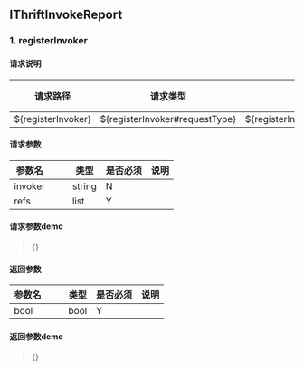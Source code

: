 ## IThriftInvokeReport
### 1. registerInvoker

#### 请求说明 
|请求路径|请求类型|参数类型|说明|
|----------------|----------------|----------------|----------------|
|${registerInvoker}|${registerInvoker#requestType}|${registerInvoker#requestParamType}||

#### 请求参数
|参数名|||类型|是否必须|说明
|----------------|----------------|----------------|----------------|----------------|----------------|
|invoker|||string|N|
|refs|||list<string>|Y|

#### 请求参数demo
> {}

#### 返回参数
|参数名|||类型|是否必须|说明
|----------------|----------------|----------------|----------------|----------------|----------------|
|bool|||bool|Y|

#### 返回参数demo
> {}
